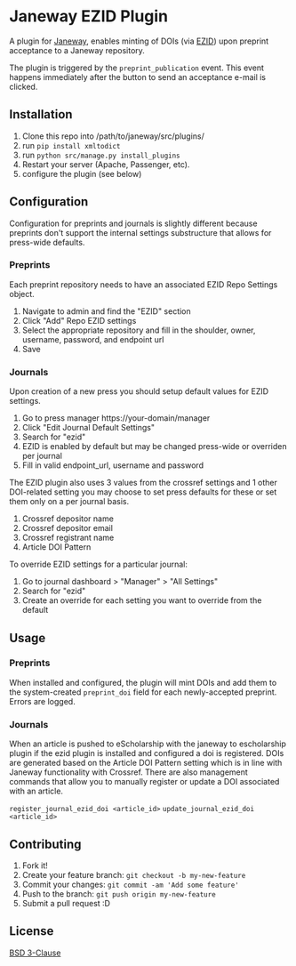 # Janeway EZID Plugin

A plugin for [Janeway](https://janeway.systems/), enables minting of DOIs (via [EZID](https://ezid.cdlib.org/)) upon preprint acceptance to a Janeway repository.

The plugin is triggered by the `preprint_publication` event. This event happens immediately after the button to send an acceptance e-mail is clicked.

## Installation

1. Clone this repo into /path/to/janeway/src/plugins/
2. run `pip install xmltodict`
3. run `python src/manage.py install_plugins`
4. Restart your server (Apache, Passenger, etc).
5. configure the plugin (see below)

## Configuration

Configuration for preprints and journals is slightly different because preprints don't support the internal settings
substructure that allows for press-wide defaults.

### Preprints

Each preprint repository needs to have an associated EZID Repo Settings object.

1. Navigate to admin and find the "EZID" section
1. Click "Add" Repo EZID settings
1. Select the appropriate repository and fill in the shoulder, owner, username, password, and endpoint url
1. Save

### Journals

Upon creation of a new press you should setup default values for EZID settings.

1. Go to press manager https://your-domain/manager
1. Click "Edit Journal Default Settings"
1. Search for "ezid"
1. EZID is enabled by default but may be changed press-wide or overriden per journal
1. Fill in valid endpoint_url, username and password

The EZID plugin also uses 3 values from the crossref settings and 1 other DOI-related setting you may choose to set press defaults for these
or set them only on a per journal basis.

1. Crossref depositor name
1. Crossref depositor email
1. Crossref registrant name
1. Article DOI Pattern

To override EZID settings for a particular journal:

1. Go to journal dashboard > "Manager" > "All Settings"
1. Search for "ezid"
1. Create an override for each setting you want to override from the default


## Usage

### Preprints 

When installed and configured, the plugin will mint DOIs and add them to the system-created `preprint_doi` field for each newly-accepted preprint. Errors are logged.

### Journals

When an article is pushed to eScholarship with the janeway to escholarship plugin if the ezid plugin is installed and configured a doi is registered. DOIs are generated based on the Article DOI Pattern setting which is in line with Janeway functionality with Crossref.  There are also management commands that allow you to manually register or update a DOI associated with an article.

`register_journal_ezid_doi <article_id>`
`update_journal_ezid_doi <article_id>`

## Contributing

1. Fork it!
2. Create your feature branch: `git checkout -b my-new-feature`
3. Commit your changes: `git commit -am 'Add some feature'`
4. Push to the branch: `git push origin my-new-feature`
5. Submit a pull request :D

## License

[BSD 3-Clause](LICENSE)
